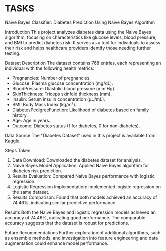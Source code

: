# TASKS
Naive Bayes Classifier:
Diabetes Prediction Using Naive Bayes Algorithm

 Introduction
This project analyzes diabetes data using the Naive Bayes algorithm, focusing on characteristics like glucose levels, blood pressure, and BMI to predict diabetes risk. It serves as a tool for individuals to assess their risk and helps healthcare providers identify those needing further testing.

 Dataset Description
The dataset contains 768 entries, each representing an individual with the following health metrics:

- Pregnancies: Number of pregnancies.
- Glucose: Plasma glucose concentration (mg/dL).
- BloodPressure: Diastolic blood pressure (mm Hg).
- SkinThickness: Triceps skinfold thickness (mm).
- Insulin: Serum insulin concentration (μU/mL).
- BMI: Body Mass Index (kg/m²).
- DiabetesPedigreeFunction: Likelihood of diabetes based on family history.
- Age: Age in years.
- Outcome: Diabetes status (1 for diabetes, 0 for non-diabetes).

 Data Source
The "Diabetes Dataset" used in this project is available from [Kaggle](https://www.kaggle.com/datasets/uciml/pima-indians-diabetes-database).

Steps Taken
1. Data Download: Downloaded the diabetes dataset for analysis.
2. Naive Bayes Model Application: Applied Naive Bayes algorithm for diabetes risk prediction.
3. Results Evaluation: Compared Naive Bayes performance with logistic regression.
4. Logistic Regression Implementation: Implemented logistic regression on the same dataset.
5. Results Comparison: Found that both models achieved an accuracy of 74.46%, indicating similar predictive performance.

 Results
Both the Naive Bayes and logistic regression models achieved an accuracy of 74.46%, indicating good performance. The comparable accuracy suggests that the dataset is robust for predictions.

 Future Recommendations
Further exploration of additional algorithms, such as ensemble methods, and investigation into feature engineering and data augmentation could enhance model performance.
